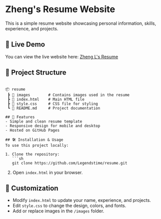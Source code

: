 # Zheng's Resume Website

This is a simple resume website showcasing personal information, skills, experience, and projects.

## 🚀 Live Demo
You can view the live website here: [Zheng L's Resume](https://legendstime.github.io/resume/)

## 📂 Project Structure
```

📦 resume
 ┣ 📂 images        # Contains images used in the resume
 ┣ 📜 index.html    # Main HTML file
 ┣ 📜 style.css     # CSS file for styling
 ┗ 📜 README.md     # Project documentation

## 📖 Features
- Simple and clean resume template
- Responsive design for mobile and desktop
- Hosted on GitHub Pages

## 🛠️ Installation & Usage
To use this project locally:

1. Clone the repository:
   ```sh
   git clone https://github.com/Legendstime/resume.git
   ```
2. Open `index.html` in your browser.

## 🎨 Customization
- Modify `index.html` to update your name, experience, and projects.
- Edit `style.css` to change the design, colors, and fonts.
- Add or replace images in the `/images` folder.
